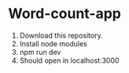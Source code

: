 # Word-count-app

1. Download this repository.
2. Install node modules
3. npm run dev
4. Should open in localhost:3000
